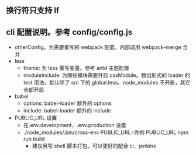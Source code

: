 ## 换行符只支持 lf

## cli 配置说明。参考 config/config.js

- otherConfig。为需要重写的 webpack 配置。内部调用 webpack-merge 合并
- less
  - theme: 为 less 重写变量。参考 antd 主题配置
  - moduleInclude: 为哪些模块需要开启 cssModule。数组形式的 loader 的 test 用法。默认除了 src 下的 global.less、node_modules 不开启，其它全部开启
- babel
  - options: babel-loader 额外的 options
  - include: babel-loader 额外的 include
- PUBLIC_URL 设置
  - 在.env.development、.env.production 设置
  - ./node_modules/.bin/cross-env PUBLIC_URL=你的 PUBLIC_URL npm run build
    - 建议另写 shell 脚本打包。可以更好的配合 ci、jenkins
